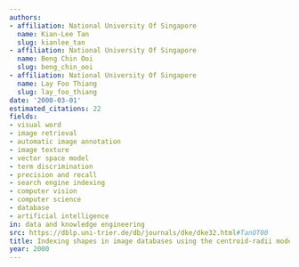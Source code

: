 ```yaml
---
authors:
- affiliation: National University Of Singapore
  name: Kian-Lee Tan
  slug: kianlee_tan
- affiliation: National University Of Singapore
  name: Beng Chin Ooi
  slug: beng_chin_ooi
- affiliation: National University Of Singapore
  name: Lay Foo Thiang
  slug: lay_foo_thiang
date: '2000-03-01'
estimated_citations: 22
fields:
- visual word
- image retrieval
- automatic image annotation
- image texture
- vector space model
- term discrimination
- precision and recall
- search engine indexing
- computer vision
- computer science
- database
- artificial intelligence
in: data and knowledge engineering
src: https://dblp.uni-trier.de/db/journals/dke/dke32.html#TanOT00
title: Indexing shapes in image databases using the centroid-radii model
year: 2000
---
```

